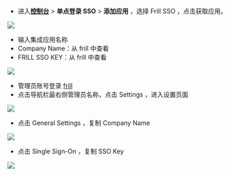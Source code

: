 <IntegrationDetailCard :title="`在 ${$localeConfig.brandName} 中创建应用并查看信息`">

- 进入[**控制台**](https://console.authing.cn) > **单点登录 SSO** > **添加应用** ，选择 Frill SSO ，点击获取应用。

![](~@imagesZhCn/integration/frill/1-1.png)

- 输入集成应用名称
- Company Name：从 frill 中查看
- FRILL SSO KEY：从 frill 中查看

![](~@imagesZhCn/integration/frill/1-2.png)

- 管理员账号登录 [frill](https://frill.co/)
- 点击导航栏最右侧管理员名称，点击 Settings ，进入设置页面

![](~@imagesZhCn/integration/frill/1-3.png)

- 点击 General Settings ，复制 Company Name

![](~@imagesZhCn/integration/frill/1-4.png)

- 点击 Single Sign-On ，复制 SSO Key

![](~@imagesZhCn/integration/frill/1-5.png)

</IntegrationDetailCard>
